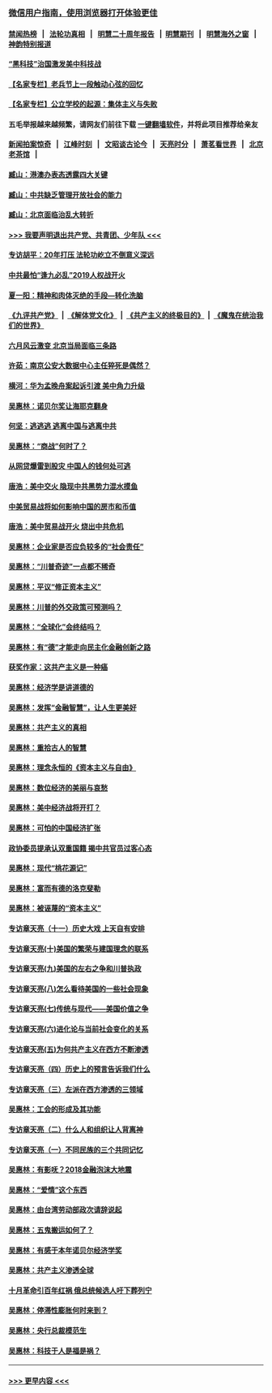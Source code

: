 ### [微信用户指南，使用浏览器打开体验更佳](https://github.com/gfw-breaker/banned-news1/blob/master/indexes/wechat-guide.md?t=0)
#### [禁闻热榜](热点新闻.md?t=0)  &nbsp;&nbsp;|&nbsp;&nbsp; [法轮功真相](https://github.com/gfw-breaker/truth/blob/master/README.md?t=0) &nbsp;&nbsp;|&nbsp;&nbsp; [明慧二十周年报告](https://github.com/gfw-breaker/mh-reports/blob/master/README.md?t=0) &nbsp;&nbsp;|&nbsp;&nbsp;[明慧期刊](https://github.com/gfw-breaker/mh-qikan) &nbsp;&nbsp;|&nbsp;&nbsp; [明慧海外之窗](https://github.com/gfw-breaker/mh-news/blob/master/README.md?t=0) &nbsp;&nbsp;|&nbsp;&nbsp; [神韵特别报道](https://github.com/gfw-breaker/mh-news/blob/master/shenyun.md?t=0)
#### [“黑科技”治国激发美中科技战](../pages/nsc423/n11638056.md?t=02052211) 
#### [【名家专栏】老兵节上一段触动心弦的回忆](../pages/nsc423/n11646016.md?t=02052211) 
#### [【名家专栏】公立学校的起源：集体主义与失败](../pages/nsc423/n11601833.md?t=02052211) 
#### 五毛举报越来越频繁，请网友们前往下载 [一键翻墙软件](https://github.com/gfw-breaker/ssr-accounts)，并将此项目推荐给亲友
#### [新闻拍案惊奇](https://github.com/gfw-breaker/banned-news1/blob/master/pages/link4.md) &nbsp;&nbsp;|&nbsp;&nbsp; [江峰时刻](https://github.com/gfw-breaker/banned-news1/blob/master/pages/link4.md) &nbsp;&nbsp;|&nbsp;&nbsp; [文昭谈古论今](https://github.com/gfw-breaker/banned-news1/blob/master/pages/link4.md) &nbsp;&nbsp;|&nbsp;&nbsp; [天亮时分](https://github.com/gfw-breaker/banned-news1/blob/master/pages/link4.md) &nbsp;&nbsp;|&nbsp;&nbsp; [萧茗看世界](https://github.com/gfw-breaker/banned-news1/blob/master/pages/link4.md) &nbsp;&nbsp;|&nbsp;&nbsp; [北京老茶馆](https://github.com/gfw-breaker/banned-news1/blob/master/pages/link4.md) &nbsp;&nbsp;|&nbsp;&nbsp; 
#### [臧山：港澳办表态透露四大关键](../pages/nsc423/n11421628.md?t=02052211) 
#### [臧山：中共缺乏管理开放社会的能力](../pages/nsc423/n11407457.md?t=02052211) 
#### [臧山：北京面临治乱大转折](../pages/nsc423/n11406895.md?t=02052211) 
#### [>>> 我要声明退出共产党、共青团、少年队 <<<](https://github.com/begood0513/goodnews/blob/master/quit/letter.md) 
#### [专访胡平：20年打压 法轮功屹立不倒意义深远](../pages/nsc423/n11398800.md?t=02052211) 
#### [中共最怕“逢九必乱”2019人权战开火](../pages/nsc423/n11385248.md?t=02052211) 
#### [夏一阳：精神和肉体灭绝的手段—转化洗脑](../pages/nsc423/n11368250.md?t=02052211) 
#### [《九评共产党》](https://github.com/begood0513/9ping.md/blob/master/README.md) &nbsp;|&nbsp; [《解体党文化》](../../../../jtdwh.md/blob/master/README.md)  &nbsp;|&nbsp; [《共产主义的终极目的》](../../../../gczydzjmd.md/blob/master/README.md) &nbsp;|&nbsp; [《魔鬼在统治我们的世界》](../../../../mgztzwmdsj.md/blob/master/README.md) 
#### [六月风云激变 北京当局面临三条路](../pages/nsc423/n11313668.md?t=02052211) 
#### [许茹：南京公安大数据中心主任猝死是偶然？](../pages/nsc423/n11064744.md?t=02052211) 
#### [横河：华为孟晚舟案起诉引渡 美中角力升级](../pages/nsc423/n11027230.md?t=02052211) 
#### [吴惠林：诺贝尔奖让海耶克翻身](../pages/nsc423/n10890049.md?t=02052211) 
#### [何坚：逃逃逃 逃离中国与逃离中共](../pages/nsc423/n10592891.md?t=02052211) 
#### [吴惠林：“商战”何时了？](../pages/nsc423/n10573558.md?t=02052211) 
#### [从网贷爆雷到股灾 中国人的钱何处可逃](../pages/nsc423/n10572800.md?t=02052211) 
#### [唐浩：美中交火 隐现中共黑势力混水摸鱼](../pages/nsc423/n10544040.md?t=02052211) 
#### [中美贸易战将如何影响中国的房市和币值](../pages/nsc423/n10543697.md?t=02052211) 
#### [唐浩：美中贸易战开火 烧出中共危机](../pages/nsc423/n10540126.md?t=02052211) 
#### [吴惠林：企业家是否应负较多的“社会责任”](../pages/nsc423/n10535022.md?t=02052211) 
#### [吴惠林：“川普奇迹”一点都不稀奇](../pages/nsc423/n10512808.md?t=02052211) 
#### [吴惠林：平议“修正资本主义”](../pages/nsc423/n10495724.md?t=02052211) 
#### [吴惠林：川普的外交政策可预测吗？](../pages/nsc423/n10462387.md?t=02052211) 
#### [吴惠林：“全球化”会终结吗？](../pages/nsc423/n10452838.md?t=02052211) 
#### [吴惠林：有“德”才能走向民主化金融创新之路](../pages/nsc423/n10432292.md?t=02052211) 
#### [获奖作家：这共产主义是一种癌](../pages/nsc423/n10431541.md?t=02052211) 
#### [吴惠林：经济学是讲道德的](../pages/nsc423/n10398014.md?t=02052211) 
#### [吴惠林：发挥“金融智慧”，让人生更美好](../pages/nsc423/n10375019.md?t=02052211) 
#### [吴惠林：共产主义的真相](../pages/nsc423/n10351394.md?t=02052211) 
#### [吴惠林：重拾古人的智慧](../pages/nsc423/n10337691.md?t=02052211) 
#### [吴惠林：理念永恒的《资本主义与自由》](../pages/nsc423/n10316274.md?t=02052211) 
#### [吴惠林：数位经济的美丽与哀愁](../pages/nsc423/n10292946.md?t=02052211) 
#### [吴惠林：美中经济战将开打？](../pages/nsc423/n10258825.md?t=02052211) 
#### [吴惠林：可怕的中国经济扩张](../pages/nsc423/n10219147.md?t=02052211) 
#### [政协委员提承认双重国籍 揭中共官员过客心态](../pages/nsc423/n10208809.md?t=02052211) 
#### [吴惠林：现代“桃花源记”](../pages/nsc423/n10185234.md?t=02052211) 
#### [吴惠林：富而有德的洛克斐勒](../pages/nsc423/n10142264.md?t=02052211) 
#### [吴惠林：被诬蔑的“资本主义”](../pages/nsc423/n10124816.md?t=02052211) 
#### [专访章天亮（十一）历史大戏 上天自有安排](../pages/nsc423/n10094905.md?t=02052211) 
#### [专访章天亮(十)美国的繁荣与建国理念的联系](../pages/nsc423/n10094899.md?t=02052211) 
#### [专访章天亮(九)美国的左右之争和川普执政](../pages/nsc423/n10094889.md?t=02052211) 
#### [专访章天亮(八)怎么看待美国的一些社会现象](../pages/nsc423/n10094857.md?t=02052211) 
#### [专访章天亮(七)传统与现代——美国价值之争](../pages/nsc423/n10093140.md?t=02052211) 
#### [专访章天亮(六)进化论与当前社会变化的关系](../pages/nsc423/n10092036.md?t=02052211) 
#### [专访章天亮(五)为何共产主义在西方不断渗透](../pages/nsc423/n10083620.md?t=02052211) 
#### [专访章天亮（四）历史上的预言告诉我们什么](../pages/nsc423/n10083606.md?t=02052211) 
#### [专访章天亮（三）左派在西方渗透的三领域](../pages/nsc423/n10081115.md?t=02052211) 
#### [吴惠林：工会的形成及其功能](../pages/nsc423/n10080633.md?t=02052211) 
#### [专访章天亮（二）什么人和组织让人背离神](../pages/nsc423/n10076637.md?t=02052211) 
#### [专访章天亮（一）不同民族的三个共同记忆](../pages/nsc423/n10074188.md?t=02052211) 
#### [吴惠林：有影呒？2018金融泡沫大地震](../pages/nsc423/n10040534.md?t=02052211) 
#### [吴惠林：“爱情”这个东西](../pages/nsc423/n10019423.md?t=02052211) 
#### [吴惠林：由台湾劳动部政次请辞说起](../pages/nsc423/n9979679.md?t=02052211) 
#### [吴惠林：五鬼搬运如何了？](../pages/nsc423/n9925338.md?t=02052211) 
#### [吴惠林：有感于本年诺贝尔经济学奖](../pages/nsc423/n9871883.md?t=02052211) 
#### [吴惠林：共产主义渗透全球](../pages/nsc423/n9812748.md?t=02052211) 
#### [十月革命引百年红祸 俄总统候选人吁下葬列宁](../pages/nsc423/n9810182.md?t=02052211) 
#### [吴惠林：停滞性膨胀何时来到？](../pages/nsc423/n9764136.md?t=02052211) 
#### [吴惠林：央行总裁模范生](../pages/nsc423/n9728134.md?t=02052211) 
#### [吴惠林：科技于人是福是祸？](../pages/nsc423/n9672982.md?t=02052211) 

----
#### [ >>> 更早内容 <<< ](../indexes/nsc423-earlier.md)
